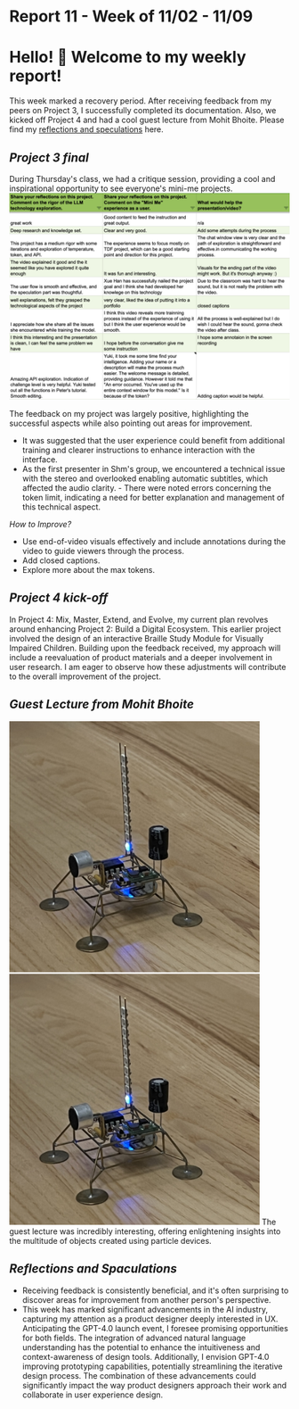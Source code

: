 # Report 11 - Week of 11/02 - 11/09

# Hello! 🤔 Welcome to my weekly report!
This week marked a recovery period. After receiving feedback from my peers on Project 3, I successfully completed its documentation. Also, we kicked off Project 4 and had a cool guest lecture from Mohit Bhoite. Please find my [reflections and speculations](https://github.com/Berkeley-MDes/tdf-fa23-Yukihan528/blob/main/weekly%20report/Report%208%20-%20Week%20of%2010%2012%20-%2010%2019.md#reflections-and-speculations) here.

## *Project 3 final*
During Thursday's class, we had a critique session, providing a cool and inspirational opportunity to see everyone's mini-me projects.
<img width="800" alt="Screenshot 2023-11-06 at 6.00.54 PM.png" src="https://github.com/Berkeley-MDes/tdf-fa23-Yukihan528/blob/main/weekly%20report/Report%2011%20-%20Week%20of%2011%2002%20-%2011%2009/Screenshot%202023-11-06%20at%206.00.54%20PM.png">

The feedback on my project was largely positive, highlighting the successful aspects while also pointing out areas for improvement.
- It was suggested that the user experience could benefit from additional training and clearer instructions to enhance interaction with the interface.
- As the first presenter in Shm's group, we encountered a technical issue with the stereo and overlooked enabling automatic subtitles, which affected the audio clarity. - There were noted errors concerning the token limit, indicating a need for better explanation and management of this technical aspect.

*How to Improve?*
- Use end-of-video visuals effectively and include annotations during the video to guide viewers through the process.
- Add closed captions.
- Explore more about the max tokens.

## *Project 4 kick-off*
In Project 4: Mix, Master, Extend, and Evolve, my current plan revolves around enhancing Project 2: Build a Digital Ecosystem. This earlier project involved the design of an interactive Braille Study Module for Visually Impaired Children. Building upon the feedback received, my approach will include a reevaluation of product materials and a deeper involvement in user research. I am eager to observe how these adjustments will contribute to the overall improvement of the project.

## *Guest Lecture from Mohit Bhoite*
<img width="450" alt="IMG_8030.JPG" src="https://github.com/Berkeley-MDes/tdf-fa23-Yukihan528/blob/main/weekly%20report/Report%2011%20-%20Week%20of%2011%2002%20-%2011%2009/IMG_8030.JPG">  <img width="450" alt="IMG_8024.JPG" src="https://github.com/Berkeley-MDes/tdf-fa23-Yukihan528/blob/main/weekly%20report/Report%2011%20-%20Week%20of%2011%2002%20-%2011%2009/IMG_8030.JPG">
The guest lecture was incredibly interesting, offering enlightening insights into the multitude of objects created using particle devices.

## *Reflections and Spaculations*
- Receiving feedback is consistently beneficial, and it's often surprising to discover areas for improvement from another person's perspective.
- This week has marked significant advancements in the AI industry, capturing my attention as a product designer deeply interested in UX. Anticipating the GPT-4.0 launch event, I foresee promising opportunities for both fields. The integration of advanced natural language understanding has the potential to enhance the intuitiveness and context-awareness of design tools. Additionally, I envision GPT-4.0 improving prototyping capabilities, potentially streamlining the iterative design process. The combination of these advancements could significantly impact the way product designers approach their work and collaborate in user experience design.
